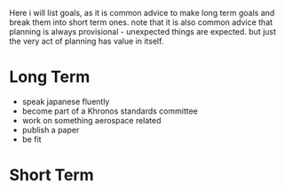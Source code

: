 Here i will list goals, as it is common advice to make long term goals and break them into short term ones. note that it is also common advice that planning is always provisional - unexpected things are expected. but just the very act of planning has value in itself.


# Long Term
- speak japanese fluently
- become part of a Khronos standards committee
- work on something aerospace related
- publish a paper
- be fit

# Short Term